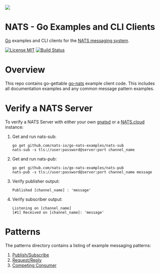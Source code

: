 ![](https://raw.githubusercontent.com/nats-io/nats-site/master/src/img/large-logo.png)
# NATS - Go Examples and CLI Clients
[Go](http://www.golang.org) examples and CLI clients for the [NATS messaging system](https://nats.io).

[![License MIT](https://img.shields.io/badge/License-MIT-blue.svg)](http://opensource.org/licenses/MIT)
[![Build Status](https://travis-ci.org/nats-io/java-nats.svg?branch=master)](http://travis-ci.org/nats-io/go-nats-examples)

# Overview
This repo contains go-gettable [go-nats](www.github.com/nats-io/go-nats) example client code.
This includes all documentation examples and any common message pattern
examples.

# Verify a NATS Server
To verify a NATS Server with either your own
[gnatsd](www.github.com/nats-io/gnatsd) or a
[NATS.cloud](www.nats.cloud) instance:

  1. Get and run nats-sub:
     ```
     go get github.com/nats-io/go-nats-examples/nats-sub
     nats-sub -s tls://user:password@server:port channel_name
     ```
  1. Get and run nats-pub:
     ```
     go get github.com/nats-io/go-nats-examples/nats-pub
     nats-pub -s tls://user:password@server:port channel_name message
     ```
  1. Verify publisher output:
     ```
     Published [channel_name] : 'message'
     ```
  1. Verify subscriber output:
     ```
     Listening on [channel_name]
     [#1] Received on [channel_name]: 'message'
     ```

# Patterns
The patterns directory contains a listing of example messaging patterns:

  1. [Publish/Subscribe](/patterns/publish-subscribe)
  1. [Request/Reply](/patterns/request-reply)
  1. [Competing Consumer](/patterns/competing-consumer/)
